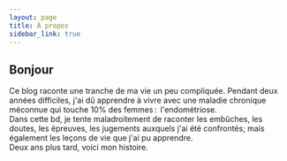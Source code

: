 ```yaml
---
layout: page
title: À propos
sidebar_link: true
---
```

<h2>Bonjour</h2>
<p class="message">
  Ce blog raconte une tranche de ma vie un peu compliquée. Pendant deux années difficiles, j'ai dû apprendre à vivre avec une maladie chronique méconnue qui touche 10% des femmes&#8239;: &#8239;l'endométriose.<br>
  Dans cette bd, je tente maladroitement de raconter les embûches, les doutes, les épreuves, les jugements auxquels j'ai été confrontés; mais également les leçons de vie que j'ai pu apprendre. 
  <br>
  Deux ans plus tard, voici mon histoire.
</p>

<!-- <p class="message">Ce récit a été inspiré en partie de faits réels, en revanche toutes les personnes et sociétés citées dans les exemples sont fictives, et toute ressemblance avec des personnes et des sociétés existantes ne serait que pure coïncidence.</p> -->